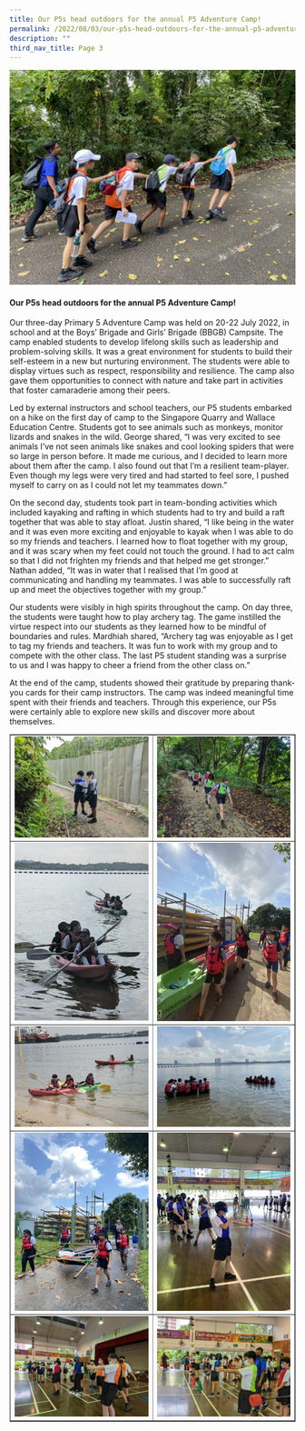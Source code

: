 ```yaml
---
title: Our P5s head outdoors for the annual P5 Adventure Camp!
permalink: /2022/08/03/our-p5s-head-outdoors-for-the-annual-p5-adventure-camp/
description: ""
third_nav_title: Page 3
---
```

<img src="/images/ac1.jpg">
<h4><strong>Our P5s head outdoors for the annual P5 Adventure Camp!</strong></h4>
<p>Our three-day Primary 5 Adventure Camp was held on 20-22 July 2022, in school and at the Boys&rsquo; Brigade and Girls&rsquo; Brigade (BBGB) Campsite. The camp enabled students to develop lifelong skills such as leadership and problem-solving skills. It was a great environment for students to build their self-esteem in a new but nurturing environment. The students were able to display virtues such as respect, responsibility and resilience. The camp also gave them opportunities to connect with nature and take part in activities that foster camaraderie among their peers.</p>
<p>Led by external instructors and school teachers, our P5 students embarked on a hike on the first day of camp to the Singapore Quarry and Wallace Education Centre. Students got to see animals such as monkeys, monitor lizards and snakes in the wild. George shared, &ldquo;I was very excited to see animals I&rsquo;ve not seen animals like snakes and cool looking spiders that were so large in person before. It made me curious, and I decided to learn more about them after the camp. I also found out that I&rsquo;m a resilient team-player. Even though my legs were very tired and had started to feel sore, I pushed myself to carry on as I could not let my teammates down.&rdquo;</p>
<p>On the second day, students took part in team-bonding activities which included kayaking and rafting in which students had to try and build a raft together that was able to stay afloat. Justin shared, &ldquo;I like being in the water and it was even more exciting and enjoyable to kayak when I was able to do so my friends and teachers. I learned how to float together with my group, and it was scary when my feet could not touch the ground. I had to act calm so that I did not frighten my friends and that helped me get stronger.&rdquo; Nathan added, &ldquo;It was in water that I realised that I&rsquo;m good at communicating and handling my teammates. I was able to successfully raft up and meet the objectives together with my group.&rdquo;</p>
<p>Our students were visibly in high spirits throughout the camp. On day three, the students were taught how to play archery tag. The game instilled the virtue respect into our students as they learned how to be mindful of boundaries and rules. Mardhiah shared, &ldquo;Archery tag was enjoyable as I get to tag my friends and teachers. It was fun to work with my group and to compete with the other class. The last P5 student standing was a surprise to us and I was happy to cheer a friend from the other class on.&rdquo;</p>
<p>At the end of the camp, students showed their gratitude by preparing thank-you cards for their camp instructors. The camp was indeed meaningful time spent with their friends and teachers. Through this experience, our P5s were certainly able to explore new skills and discover more about themselves.</p>
<table style="border-collapse: collapse; width: 100%;" border="1">
<tbody>
<tr>
<td style="width: 50%;"><img src="/images/ac2.jpg"></td>
<td style="width: 50%;"><img src="/images/ac3.jpg"></td>
</tr>
<tr>
<td style="width: 50%;"><img src="/images/ac4.jpg"></td>
<td style="width: 50%;"><img src="/images/ac5.jpg"></td>
</tr>
<tr>
<td style="width: 50%;"><img src="/images/ac6.jpg"></td>
<td style="width: 50%;"><img src="/images/ac7.jpg"></td>
</tr>
<tr>
<td style="width: 50%;"><img src="/images/ac8.jpg"></td>
<td style="width: 50%;"><img src="/images/ac9.jpg"></td>
</tr>
<tr>
<td style="width: 50%;"><img src="/images/ac10.jpg"></td>
<td style="width: 50%;"><img src="/images/ac11.jpg"></td>
</tr>
</tbody>
</table>